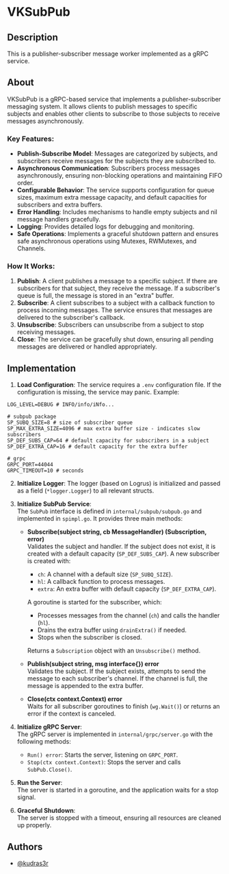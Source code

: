 # VKSubPub

## Description

This is a publisher-subscriber message worker implemented as a gRPC service.

## About 

VKSubPub is a gRPC-based service that implements a publisher-subscriber messaging system. It allows clients to publish messages to specific subjects and enables other clients to subscribe to those subjects to receive messages asynchronously. 

### Key Features:
- **Publish-Subscribe Model**: Messages are categorized by subjects, and subscribers receive messages for the subjects they are subscribed to.
- **Asynchronous Communication**: Subscribers process messages asynchronously, ensuring non-blocking operations and maintaining FIFO order.
- **Configurable Behavior**: The service supports configuration for queue sizes, maximum extra message capacity, and default capacities for subscribers and extra buffers.
- **Error Handling**: Includes mechanisms to handle empty subjects and nil message handlers gracefully.
- **Logging**: Provides detailed logs for debugging and monitoring.
- **Safe Operations**: Implements a graceful shutdown pattern and ensures safe asynchronous operations using Mutexes, RWMutexes, and Channels.

### How It Works:
1. **Publish**: A client publishes a message to a specific subject. If there are subscribers for that subject, they receive the message. If a subscriber's queue is full, the message is stored in an "extra" buffer.
2. **Subscribe**: A client subscribes to a subject with a callback function to process incoming messages. The service ensures that messages are delivered to the subscriber's callback.
3. **Unsubscribe**: Subscribers can unsubscribe from a subject to stop receiving messages.
4. **Close**: The service can be gracefully shut down, ensuring all pending messages are delivered or handled appropriately.

## Implementation

1. **Load Configuration**: The service requires a `.env` configuration file. If the configuration is missing, the service may panic. Example:
```env
LOG_LEVEL=DEBUG # INFO/info/iNfo...

# subpub package
SP_SUBQ_SIZE=8 # size of subscriber queue
SP_MAX_EXTRA_SIZE=4096 # max extra buffer size - indicates slow subscribers
SP_DEF_SUBS_CAP=64 # default capacity for subscribers in a subject
SP_DEF_EXTRA_CAP=16 # default capacity for the extra buffer

# grpc
GRPC_PORT=44044
GRPC_TIMEOUT=10 # seconds
```

2. **Initialize Logger**: The logger (based on Logrus) is initialized and passed as a field (`*logger.Logger`) to all relevant structs.

3. **Initialize SubPub Service**:  
   The `SubPub` interface is defined in `internal/subpub/subpub.go` and implemented in `spimpl.go`. It provides three main methods:
   - **Subscribe(subject string, cb MessageHandler) (Subscription, error)**  
     Validates the subject and handler. If the subject does not exist, it is created with a default capacity (`SP_DEF_SUBS_CAP`). A new subscriber is created with:
     - `ch`: A channel with a default size (`SP_SUBQ_SIZE`).
     - `hl`: A callback function to process messages.
     - `extra`: An extra buffer with default capacity (`SP_DEF_EXTRA_CAP`).

     A goroutine is started for the subscriber, which:
     - Processes messages from the channel (`ch`) and calls the handler (`hl`).
     - Drains the extra buffer using `drainExtra()` if needed.
     - Stops when the subscriber is closed.

     Returns a `Subscription` object with an `Unsubscribe()` method.

   - **Publish(subject string, msg interface{}) error**  
     Validates the subject. If the subject exists, attempts to send the message to each subscriber's channel. If the channel is full, the message is appended to the extra buffer.

   - **Close(ctx context.Context) error**  
     Waits for all subscriber goroutines to finish (`wg.Wait()`) or returns an error if the context is canceled.

4. **Initialize gRPC Server**:  
   The gRPC server is implemented in `internal/grpc/server.go` with the following methods:
   - `Run() error`: Starts the server, listening on `GRPC_PORT`.
   - `Stop(ctx context.Context)`: Stops the server and calls `SubPub.Close()`.

5. **Run the Server**:  
   The server is started in a goroutine, and the application waits for a stop signal.

6. **Graceful Shutdown**:  
   The server is stopped with a timeout, ensuring all resources are cleaned up properly.

## Authors

- [@kudras3r](https://www.github.com/kudras3r)